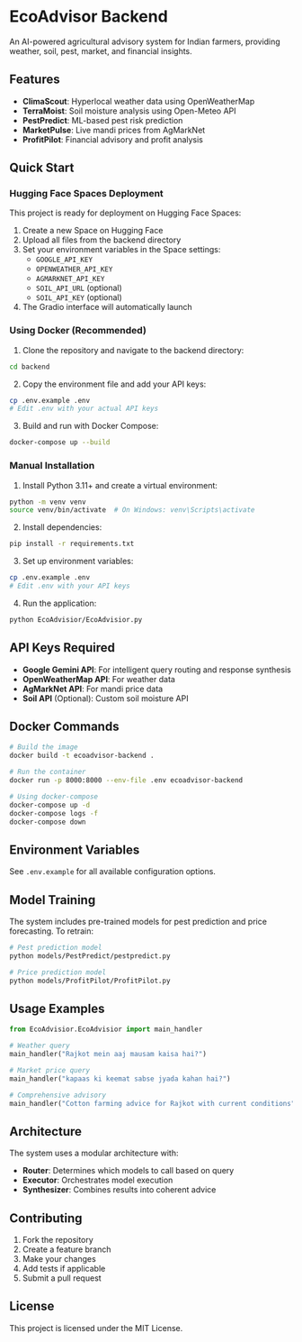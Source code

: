 # EcoAdvisor Backend

An AI-powered agricultural advisory system for Indian farmers, providing weather, soil, pest, market, and financial insights.

## Features

- **ClimaScout**: Hyperlocal weather data using OpenWeatherMap
- **TerraMoist**: Soil moisture analysis using Open-Meteo API
- **PestPredict**: ML-based pest risk prediction
- **MarketPulse**: Live mandi prices from AgMarkNet
- **ProfitPilot**: Financial advisory and profit analysis

## Quick Start

### Hugging Face Spaces Deployment

This project is ready for deployment on Hugging Face Spaces:

1. Create a new Space on Hugging Face
2. Upload all files from the backend directory
3. Set your environment variables in the Space settings:
   - `GOOGLE_API_KEY`
   - `OPENWEATHER_API_KEY`
   - `AGMARKNET_API_KEY`
   - `SOIL_API_URL` (optional)
   - `SOIL_API_KEY` (optional)
4. The Gradio interface will automatically launch

### Using Docker (Recommended)

1. Clone the repository and navigate to the backend directory:
```bash
cd backend
```

2. Copy the environment file and add your API keys:
```bash
cp .env.example .env
# Edit .env with your actual API keys
```

3. Build and run with Docker Compose:
```bash
docker-compose up --build
```

### Manual Installation

1. Install Python 3.11+ and create a virtual environment:
```bash
python -m venv venv
source venv/bin/activate  # On Windows: venv\Scripts\activate
```

2. Install dependencies:
```bash
pip install -r requirements.txt
```

3. Set up environment variables:
```bash
cp .env.example .env
# Edit .env with your API keys
```

4. Run the application:
```bash
python EcoAdvisior/EcoAdvisior.py
```

## API Keys Required

- **Google Gemini API**: For intelligent query routing and response synthesis
- **OpenWeatherMap API**: For weather data
- **AgMarkNet API**: For mandi price data
- **Soil API** (Optional): Custom soil moisture API

## Docker Commands

```bash
# Build the image
docker build -t ecoadvisor-backend .

# Run the container
docker run -p 8000:8000 --env-file .env ecoadvisor-backend

# Using docker-compose
docker-compose up -d
docker-compose logs -f
docker-compose down
```

## Environment Variables

See `.env.example` for all available configuration options.

## Model Training

The system includes pre-trained models for pest prediction and price forecasting. To retrain:

```bash
# Pest prediction model
python models/PestPredict/pestpredict.py

# Price prediction model
python models/ProfitPilot/ProfitPilot.py
```

## Usage Examples

```python
from EcoAdvisior.EcoAdvisior import main_handler

# Weather query
main_handler("Rajkot mein aaj mausam kaisa hai?")

# Market price query
main_handler("kapaas ki keemat sabse jyada kahan hai?")

# Comprehensive advisory
main_handler("Cotton farming advice for Rajkot with current conditions")
```

## Architecture

The system uses a modular architecture with:
- **Router**: Determines which models to call based on query
- **Executor**: Orchestrates model execution
- **Synthesizer**: Combines results into coherent advice

## Contributing

1. Fork the repository
2. Create a feature branch
3. Make your changes
4. Add tests if applicable
5. Submit a pull request

## License

This project is licensed under the MIT License.